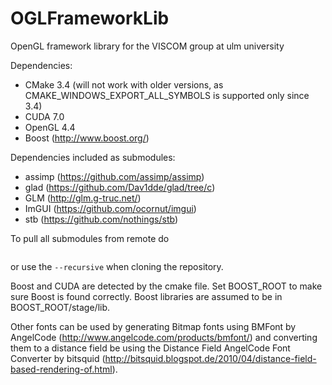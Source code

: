 # OGLFrameworkLib
OpenGL framework library for the VISCOM group at ulm university

Dependencies:
- CMake 3.4 (will not work with older versions, as CMAKE_WINDOWS_EXPORT_ALL_SYMBOLS is supported only since 3.4)
- CUDA 7.0
- OpenGL 4.4
- Boost (http://www.boost.org/)

Dependencies included as submodules:
- assimp (https://github.com/assimp/assimp)
- glad (https://github.com/Dav1dde/glad/tree/c)
- GLM (http://glm.g-truc.net/)
- ImGUI (https://github.com/ocornut/imgui)
- stb (https://github.com/nothings/stb)

To pull all submodules from remote do

```git submodule update --init
```

or use the `--recursive` when cloning the repository.

Boost and CUDA are detected by the cmake file. Set BOOST_ROOT to make sure Boost is found correctly. Boost libraries are assumed to be in BOOST_ROOT/stage/lib.

Other fonts can be used by generating Bitmap fonts using BMFont by AngelCode (http://www.angelcode.com/products/bmfont/) and converting them to a distance field be using the Distance Field AngelCode Font Converter by bitsquid (http://bitsquid.blogspot.de/2010/04/distance-field-based-rendering-of.html).
